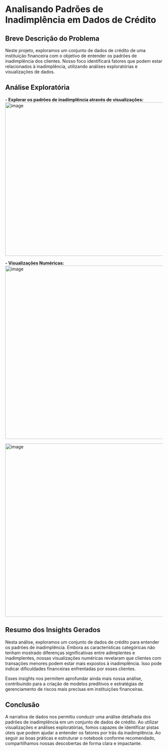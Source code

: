 # Analisando Padrões de Inadimplência em Dados de Crédito

## Breve Descrição do Problema

Neste projeto, exploramos um conjunto de dados de crédito de uma instituição financeira com o objetivo de entender os padrões de inadimplência dos clientes. Nosso foco identificará fatores que podem estar relacionados à inadimplência, utilizando análises exploratórias e visualizações de dados.

## Análise Exploratória

**- Explorar os padrões de inadimplência através de visualizações:**
<img width="1789" height="490" alt="image" src="https://github.com/user-attachments/assets/bdc5b2fc-d3b7-4fd0-a86e-7a93f9608ff0" />

**- Visualizações Numéricas:**
<img width="1014" height="553" alt="image" src="https://github.com/user-attachments/assets/6a735b5a-57f3-499d-8196-a21ede7b21d3" />

<img width="853" height="553" alt="image" src="https://github.com/user-attachments/assets/abd4072e-21db-42af-bc86-b7c78847b6fb" />

## Resumo dos Insights Gerados

Nesta análise, exploramos um conjunto de dados de crédito para entender os padrões de inadimplência. Embora as características categóricas não tenham mostrado diferenças significativas entre adimplentes e inadimplentes, nossas visualizações numéricas revelaram que clientes com transações menores podem estar mais expostos à inadimplência. Isso pode indicar dificuldades financeiras enfrentadas por esses clientes.

Esses insights nos permitem aprofundar ainda mais nossa análise, contribuindo para a criação de modelos preditivos e estratégias de gerenciamento de riscos mais precisas em instituições financeiras.

## Conclusão

A narrativa de dados nos permitiu conduzir uma análise detalhada dos padrões de inadimplência em um conjunto de dados de crédito. Ao utilizar visualizações e análises exploratórias, fomos capazes de identificar pistas úteis que podem ajudar a entender os fatores por trás da inadimplência. Ao seguir as boas práticas e estruturar o notebook conforme recomendado, compartilhamos nossas descobertas de forma clara e impactante.

